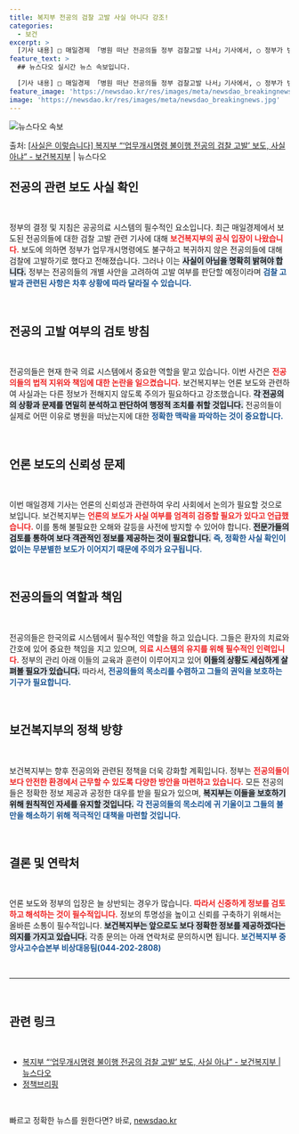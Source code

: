 ```yaml
---
title: 복지부 전공의 검찰 고발 사실 아니다 강조!
categories:
  - 보건
excerpt: >
  [기사 내용] □ 매일경제 「병원 떠난 전공의들 정부 검찰고발 나서」기사에서, ○ 정부가 병원을 떠난 전공의…
feature_text: >
  ## 뉴스다오 실시간 뉴스 속보입니다.

  [기사 내용] □ 매일경제 「병원 떠난 전공의들 정부 검찰고발 나서」기사에서, ○ 정부가 병원을 떠난 전공의…
feature_image: 'https://newsdao.kr/res/images/meta/newsdao_breakingnews.jpg'
image: 'https://newsdao.kr/res/images/meta/newsdao_breakingnews.jpg'
---
```


![뉴스다오 속보](https://newsdao.kr/res/images/meta/newsdao_breakingnews.jpg)

<p>출처: <a href="https://newsdao.kr/3201" rel="dofollow">[사실은 이렇습니다] 복지부 “‘업무개시명령 불이행 전공의 검찰 고발’ 보도, 사실 아냐” - 보건복지부</a> | 뉴스다오</p>

<h2 data-ke-size="size26">전공의 관련 보도 사실 확인</h2>

<p data-ke-size="size16">&nbsp;</p>

정부의 결정 및 지침은 공공의료 시스템의 필수적인 요소입니다. 최근 매일경제에서 보도된 전공의들에 대한 검찰 고발 관련 기사에 대해 <b><span style="color: #ee2323;">보건복지부의 공식 입장이 나왔습니다.</span></b> 보도에 의하면 정부가 업무개시명령에도 불구하고 복귀하지 않은 전공의들에 대해 검찰에 고발하기로 했다고 전해졌습니다. 그러나 이는 <b><span style="background-color: #21538527;">사실이 아님을 명확히 밝혀야 합니다.</span></b> 정부는 전공의들의 개별 사안을 고려하여 고발 여부를 판단할 예정이라며 <b><span style="color: #1a5490;">검찰 고발과 관련된 사항은 차후 상황에 따라 달라질 수 있습니다.</span></b> 

<p data-ke-size="size16">&nbsp;</p>

<h2 data-ke-size="size26">전공의 고발 여부의 검토 방침</h2>

<p data-ke-size="size16">&nbsp;</p>

전공의들은 현재 한국 의료 시스템에서 중요한 역할을 맡고 있습니다. 이번 사건은 <b><span style="color: #ee2323;">전공의들의 법적 지위와 책임에 대한 논란을 일으켰습니다.</span></b> 보건복지부는 언론 보도와 관련하여 사실과는 다른 정보가 전해지지 않도록 주의가 필요하다고 강조했습니다. <b><span style="background-color: #21538527;">각 전공의의 상황과 문제를 면밀히 분석하고 판단하여 행정적 조치를 취할 것입니다.</span></b> 전공의들이 실제로 어떤 이유로 병원을 떠났는지에 대한 <b><span style="color: #1a5490;">정확한 맥락을 파악하는 것이 중요합니다.</span></b>

<p data-ke-size="size16">&nbsp;</p>

<h2 data-ke-size="size26">언론 보도의 신뢰성 문제</h2>

<p data-ke-size="size16">&nbsp;</p>

이번 매일경제 기사는 언론의 신뢰성과 관련하여 우리 사회에서 논의가 필요할 것으로 보입니다. 보건복지부는 <b><span style="color: #ee2323;">언론의 보도가 사실 여부를 엄격히 검증할 필요가 있다고 언급했습니다.</span></b> 이를 통해 불필요한 오해와 갈등을 사전에 방지할 수 있어야 합니다. <b><span style="background-color: #21538527;">전문가들의 검토를 통하여 보다 객관적인 정보를 제공하는 것이 필요합니다.</span></b> <b><span style="color: #1a5490;">즉, 정확한 사실 확인이 없이는 무분별한 보도가 이어지기 때문에 주의가 요구됩니다.</span></b> 

<p data-ke-size="size16">&nbsp;</p>

<h2 data-ke-size="size26">전공의들의 역할과 책임</h2>

<p data-ke-size="size16">&nbsp;</p>

전공의들은 한국의료 시스템에서 필수적인 역할을 하고 있습니다. 그들은 환자의 치료와 간호에 있어 중요한 책임을 지고 있으며, <b><span style="color: #ee2323;">의료 시스템의 유지를 위해 필수적인 인력입니다.</span></b> 정부의 관리 아래 이들의 교육과 훈련이 이루어지고 있어 <b><span style="background-color: #21538527;">이들의 상황도 세심하게 살펴볼 필요가 있습니다.</span></b> 따라서, <b><span style="color: #1a5490;">전공의들의 목소리를 수렴하고 그들의 권익을 보호하는 기구가 필요합니다.</span></b>

<p data-ke-size="size16">&nbsp;</p>

<h2 data-ke-size="size26">보건복지부의 정책 방향</h2>

<p data-ke-size="size16">&nbsp;</p>

보건복지부는 향후 전공의와 관련된 정책을 더욱 강화할 계획입니다. 정부는 <b><span style="color: #ee2323;">전공의들이 보다 안전한 환경에서 근무할 수 있도록 다양한 방안을 마련하고 있습니다.</span></b> 모든 전공의들은 정확한 정보 제공과 공정한 대우를 받을 필요가 있으며, <b><span style="background-color: #21538527;">복지부는 이들을 보호하기 위해 원칙적인 자세를 유지할 것입니다.</span></b> <b><span style="color: #1a5490;">각 전공의들의 목소리에 귀 기울이고 그들의 불만을 해소하기 위해 적극적인 대책을 마련할 것입니다.</span></b>

<p data-ke-size="size16">&nbsp;</p>

<h2 data-ke-size="size26">결론 및 연락처</h2>

<p data-ke-size="size16">&nbsp;</p>

언론 보도와 정부의 입장은 늘 상반되는 경우가 많습니다. <b><span style="color: #ee2323;">따라서 신중하게 정보를 검토하고 해석하는 것이 필수적입니다.</span></b> 정보의 투명성을 높이고 신뢰를 구축하기 위해서는 올바른 소통이 필수적입니다. <b><span style="background-color: #21538527;">보건복지부는 앞으로도 보다 정확한 정보를 제공하겠다는 의지를 가지고 있습니다.</span></b> 각종 문의는 아래 연락처로 문의하시면 됩니다. <b><span style="color: #1a5490;">보건복지부 중앙사고수습본부 비상대응팀(044-202-2808)</span></b>

<p data-ke-size="size16">&nbsp;</p>

<hr>

<p data-ke-size="size16">&nbsp;</p> 

<h2 data-ke-size="size26">관련 링크</h2>

<p data-ke-size="size16">&nbsp;</p> 

<ul>
<li><a href="https://newsdao.kr/3201">복지부 “‘업무개시명령 불이행 전공의 검찰 고발’ 보도, 사실 아냐” - 보건복지부 | 뉴스다오</a></li>
<li><a href="https://https://www.korea.kr">정책브리핑</a></li>
</ul>

<p data-ke-size="size16">&nbsp;</p> 

빠르고 정확한 뉴스를 원한다면? 바로, <a href="https://newsdao.kr" rel="dofollow">newsdao.kr</a>


